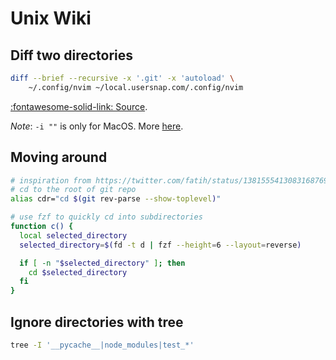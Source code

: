 Unix Wiki
===

Diff two directories
---

```bash
diff --brief --recursive -x '.git' -x 'autoload' \
    ~/.config/nvim ~/local.usersnap.com/.config/nvim
```

[:fontawesome-solid-link: Source](https://stackoverflow.com/questions/4804405/search-and-replace-in-vim-across-all-the-project-files).

*Note*: `-i ""` is only for MacOS. More [here](https://stackoverflow.com/questions/34533893/sed-command-creating-unwanted-duplicates-of-file-with-e-extension).

Moving around
---

```bash
# inspiration from https://twitter.com/fatih/status/1381555413083168769
# cd to the root of git repo
alias cdr="cd $(git rev-parse --show-toplevel)"

# use fzf to quickly cd into subdirectories
function c() {
  local selected_directory
  selected_directory=$(fd -t d | fzf --height=6 --layout=reverse)

  if [ -n "$selected_directory" ]; then
    cd $selected_directory
  fi
}
```

Ignore directories with tree
---

```bash
tree -I '__pycache__|node_modules|test_*'
```
